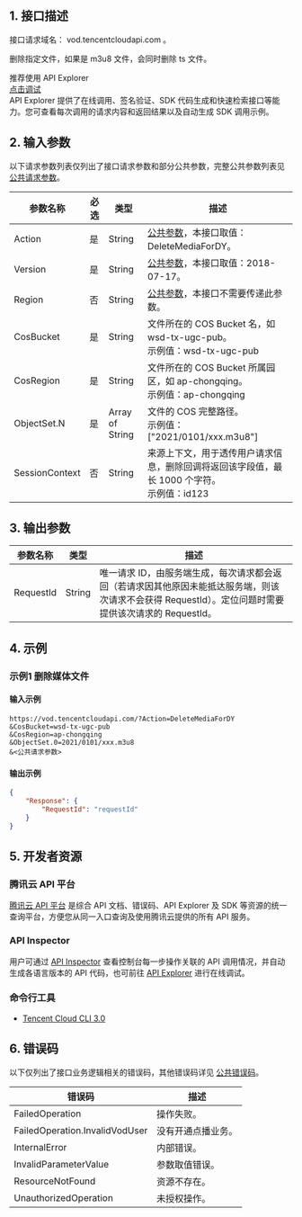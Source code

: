 ## 1. 接口描述

接口请求域名： vod.tencentcloudapi.com 。

删除指定文件，如果是 m3u8 文件，会同时删除 ts 文件。

<div class="rno-api-explorer">
    <div class="rno-api-explorer-inner">
        <div class="rno-api-explorer-hd">
            <div class="rno-api-explorer-title">
                推荐使用 API Explorer
            </div>
            <a href="https://console.cloud.tencent.com/api/explorer?Product=vod&Version=2018-07-17&Action=DeleteMediaForDY" class="rno-api-explorer-btn" hotrep="doc.api.explorerbtn"><i class="rno-icon-explorer"></i>点击调试</a>
        </div>
        <div class="rno-api-explorer-body">
            <div class="rno-api-explorer-cont">
                API Explorer 提供了在线调用、签名验证、SDK 代码生成和快速检索接口等能力。您可查看每次调用的请求内容和返回结果以及自动生成 SDK 调用示例。
            </div>
        </div>
    </div>
</div>

## 2. 输入参数

以下请求参数列表仅列出了接口请求参数和部分公共参数，完整公共参数列表见 [公共请求参数](https://cloud.tencent.com/document/api/266/31756)。

| 参数名称 | 必选 | 类型 | 描述 |
|---------|---------|---------|---------|
| Action | 是 | String | [公共参数](https://cloud.tencent.com/document/api/266/31756)，本接口取值：DeleteMediaForDY。 |
| Version | 是 | String | [公共参数](https://cloud.tencent.com/document/api/266/31756)，本接口取值：2018-07-17。 |
| Region | 否 | String | [公共参数](https://cloud.tencent.com/document/api/266/31756)，本接口不需要传递此参数。 |
| CosBucket | 是 | String | 文件所在的 COS Bucket 名，如 wsd-tx-ugc-pub。<br/>示例值：wsd-tx-ugc-pub |
| CosRegion | 是 | String | 文件所在的 COS Bucket 所属园区，如 ap-chongqing。<br/>示例值：ap-chongqing |
| ObjectSet.N | 是 | Array of String | 文件的 COS 完整路径。<br/>示例值：["2021/0101/xxx.m3u8"] |
| SessionContext | 否 | String | 来源上下文，用于透传用户请求信息，删除回调将返回该字段值，最长 1000 个字符。<br/>示例值：id123 |

## 3. 输出参数

| 参数名称 | 类型 | 描述 |
|---------|---------|---------|
| RequestId | String | 唯一请求 ID，由服务端生成，每次请求都会返回（若请求因其他原因未能抵达服务端，则该次请求不会获得 RequestId）。定位问题时需要提供该次请求的 RequestId。|

## 4. 示例

### 示例1 删除媒体文件

#### 输入示例

```
https://vod.tencentcloudapi.com/?Action=DeleteMediaForDY
&CosBucket=wsd-tx-ugc-pub
&CosRegion=ap-chongqing
&ObjectSet.0=2021/0101/xxx.m3u8
&<公共请求参数>
```

#### 输出示例

```json
{
    "Response": {
        "RequestId": "requestId"
    }
}
```


## 5. 开发者资源

### 腾讯云 API 平台

[腾讯云 API 平台](https://cloud.tencent.com/api) 是综合 API 文档、错误码、API Explorer 及 SDK 等资源的统一查询平台，方便您从同一入口查询及使用腾讯云提供的所有 API 服务。

### API Inspector

用户可通过 [API Inspector](https://cloud.tencent.com/document/product/1278/49361) 查看控制台每一步操作关联的 API 调用情况，并自动生成各语言版本的 API 代码，也可前往 [API Explorer](https://cloud.tencent.com/document/product/1278/46697) 进行在线调试。

### 命令行工具

* [Tencent Cloud CLI 3.0](https://cloud.tencent.com/document/product/440/6176)

## 6. 错误码

以下仅列出了接口业务逻辑相关的错误码，其他错误码详见 [公共错误码](https://cloud.tencent.com/document/api/266/31774#.E5.85.AC.E5.85.B1.E9.94.99.E8.AF.AF.E7.A0.81)。

| 错误码 | 描述 |
|---------|---------|
| FailedOperation | 操作失败。 |
| FailedOperation.InvalidVodUser | 没有开通点播业务。 |
| InternalError | 内部错误。 |
| InvalidParameterValue | 参数取值错误。 |
| ResourceNotFound | 资源不存在。 |
| UnauthorizedOperation | 未授权操作。 |
